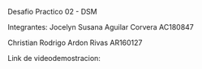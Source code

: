 Desafio Practico 02 - DSM

Integrantes:
Jocelyn Susana Aguilar Corvera AC180847

Christian Rodrigo Ardon Rivas AR160127

Link de videodemostracion:
